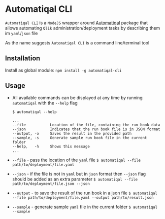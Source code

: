 # Automatiqal CLI

`Automatiqal CLI` is a `NodeJS` wrapper around [Automatiqal](https://github.com/informatiqal/automatiqal) package that allows automating `Qlik` administration/deployment tasks by describing them im `yaml`/`json` file

As the name suggests `Automatiqal CLI` is a command line/terminal tool

## Installation

Install as global module:
`npm install -g automatiqal-cli`

## Usage

- All available commands can be displayed at any time by running `automatiqal` with the `--help` flag

  `$ automatiqal --help`

  ```
  ...
  --file           Location of the file, containing the run book data
  --json           Indicates that the run book file is in JSON format
  --output, -o     Saves the result in the provided path
  --sample, -s     Generate sample run book file in the current folder
  --help,   -h     Shows this message
  ...
  ```

- `--file` - pass the location of the `yaml` file
  `$ automatiqal --file path/to/deployment/file.yaml`

- `--json` - if the file is not in `yaml` but in `json` format then `--json` flag should be added as an extra parameter
  `$ automatiqal --file path/to/deployment/file.json --json`

- `--output` - to save the result of the run book in a json file
  `$ automatiqal --file path/to/deployment/file.yaml --output path/to/result.json`

- `--sample` - generate sample `yaml` file in the current folder
  `$ automatiqal --sample`
